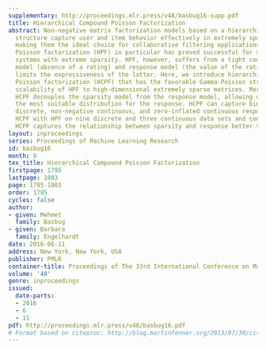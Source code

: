 ```yaml
---
supplementary: http://proceedings.mlr.press/v48/basbug16-supp.pdf
title: Hierarchical Compound Poisson Factorization
abstract: Non-negative matrix factorization models based on a hierarchical Gamma-Poisson
  structure capture user and item behavior effectively in extremely sparse data sets,
  making them the ideal choice for collaborative filtering applications. Hierarchical
  Poisson factorization (HPF) in particular has proved successful for scalable recommendation
  systems with extreme sparsity. HPF, however, suffers from a tight coupling of sparsity
  model (absence of a rating) and response model (the value of the rating), which
  limits the expressiveness of the latter. Here, we introduce hierarchical compound
  Poisson factorization (HCPF) that has the favorable Gamma-Poisson structure and
  scalability of HPF to high-dimensional extremely sparse matrices. More importantly,
  HCPF decouples the sparsity model from the response model, allowing us to choose
  the most suitable distribution for the response. HCPF can capture binary, non-negative
  discrete, non-negative continuous, and zero-inflated continuous responses. We compare
  HCPF with HPF on nine discrete and three continuous data sets and conclude that
  HCPF captures the relationship between sparsity and response better than HPF.
layout: inproceedings
series: Proceedings of Machine Learning Research
id: basbug16
month: 0
tex_title: Hierarchical Compound Poisson Factorization
firstpage: 1795
lastpage: 1803
page: 1795-1803
order: 1795
cycles: false
author:
- given: Mehmet
  family: Basbug
- given: Barbara
  family: Engelhardt
date: 2016-06-11
address: New York, New York, USA
publisher: PMLR
container-title: Proceedings of The 33rd International Conference on Machine Learning
volume: '48'
genre: inproceedings
issued:
  date-parts:
  - 2016
  - 6
  - 11
pdf: http://proceedings.mlr.press/v48/basbug16.pdf
# Format based on citeproc: http://blog.martinfenner.org/2013/07/30/citeproc-yaml-for-bibliographies/
---
```

